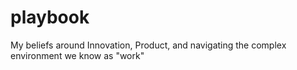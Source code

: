 # playbook
My beliefs around Innovation, Product, and navigating the complex environment we know as "work"
